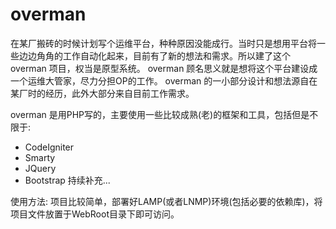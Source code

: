 # overman
在某厂搬砖的时候计划写个运维平台，种种原因没能成行。当时只是想用平台将一些边边角角的工作自动化起来，目前有了新的想法和需求。所以建了这个overman 项目，权当是原型系统。
overman 顾名思义就是想将这个平台建设成一个运维大管家，尽力分担OP的工作。
overman 的一小部分设计和想法源自在某厂时的经历，此外大部分来自目前工作需求。

overman 是用PHP写的，主要使用一些比较成熟(老)的框架和工具，包括但是不限于:
- CodeIgniter
- Smarty
- JQuery
- Bootstrap
持续补充...

使用方法:
项目比较简单，部署好LAMP(或者LNMP)环境(包括必要的依赖库)，将项目文件放置于WebRoot目录下即可访问。
